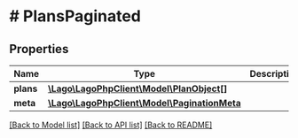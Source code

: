 # # PlansPaginated

## Properties

Name | Type | Description | Notes
------------ | ------------- | ------------- | -------------
**plans** | [**\Lago\LagoPhpClient\Model\PlanObject[]**](PlanObject.md) |  |
**meta** | [**\Lago\LagoPhpClient\Model\PaginationMeta**](PaginationMeta.md) |  |

[[Back to Model list]](../../README.md#models) [[Back to API list]](../../README.md#endpoints) [[Back to README]](../../README.md)
